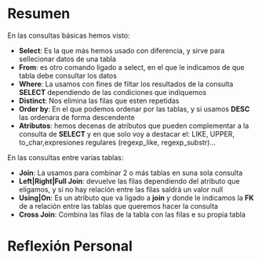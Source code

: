 # Resumen

En las consultas básicas hemos visto:
- **Select**: Es la que más hemos usado con diferencia, y sirve para sellecionar datos de una tabla
- **From**: es otro comando ligado a select, en el que le indicamos de que tabla debe consultar los datos
- **Where**: La usamos con fines de filtar los resultados de la consulta **SELECT** dependiendo de las condiciones que indiquemos
- **Distinct**: Nos elimina las filas que esten repetidas
- **Order by**: En el que podemos ordenar por las tablas, y si usamos **DESC** las ordenara de forma descendente
- **Atributos**: hemos decenas de atributos que pueden complementar a la consulta de **SELECT** y en que solo voy a destacar el: LIKE, UPPER, to_char,expresiones regulares (regexp_like, regexp_substr)...


En las consultas entre varias tablas:
- **Join**: La usamos para combinar 2 o más tablas en suna sola consulta
- **Left|Right|Full Join**: devuelve las filas dependiendo del atributo que eligamos, y si no hay relación entre las filas saldrá un valor null
- **Using|On**: Es un atributo que va ligado a **join** y donde le indicamos la **FK** de a relación entre las tablas que queremos hacer la consulta
- **Cross Join**: Combina las filas de la tabla con las filas e su propia tabla



# Reflexión Personal